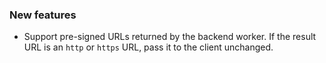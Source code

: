 ### New features

- Support pre-signed URLs returned by the backend worker. If the result URL is an `http` or `https` URL, pass it to the client unchanged.
